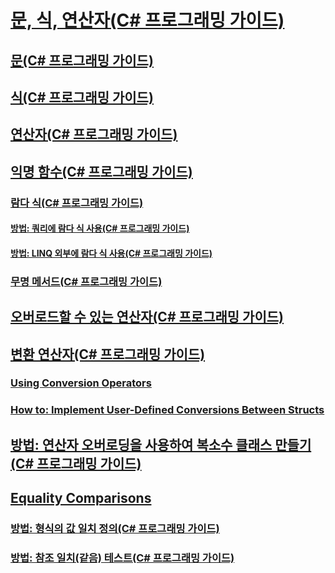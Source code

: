 # [문, 식, 연산자(C# 프로그래밍 가이드)](index.md)
## [문(C# 프로그래밍 가이드)](statements.md)
## [식(C# 프로그래밍 가이드)](expressions.md)
## [연산자(C# 프로그래밍 가이드)](operators.md)
## [익명 함수(C# 프로그래밍 가이드)](anonymous-functions.md)
### [람다 식(C# 프로그래밍 가이드)](lambda-expressions.md)
#### [방법: 쿼리에 람다 식 사용(C# 프로그래밍 가이드)](how-to-use-lambda-expressions-in-a-query.md)
#### [방법: LINQ 외부에 람다 식 사용(C# 프로그래밍 가이드)](how-to-use-lambda-expressions-outside-linq.md)
### [무명 메서드(C# 프로그래밍 가이드)](anonymous-methods.md)
## [오버로드할 수 있는 연산자(C# 프로그래밍 가이드)](overloadable-operators.md)
## [변환 연산자(C# 프로그래밍 가이드)](conversion-operators.md)
### [Using Conversion Operators](TocOutOfQuery)
### [How to: Implement User-Defined Conversions Between Structs](TocOutOfQuery)
## [방법: 연산자 오버로딩을 사용하여 복소수 클래스 만들기(C# 프로그래밍 가이드)](how-to-use-operator-overloading-to-create-a-complex-number-class.md)
## [Equality Comparisons](TocOutOfQuery)
### [방법: 형식의 값 일치 정의(C# 프로그래밍 가이드)](how-to-define-value-equality-for-a-type.md)
### [방법: 참조 일치(같음) 테스트(C# 프로그래밍 가이드)](how-to-test-for-reference-equality-identity.md)
